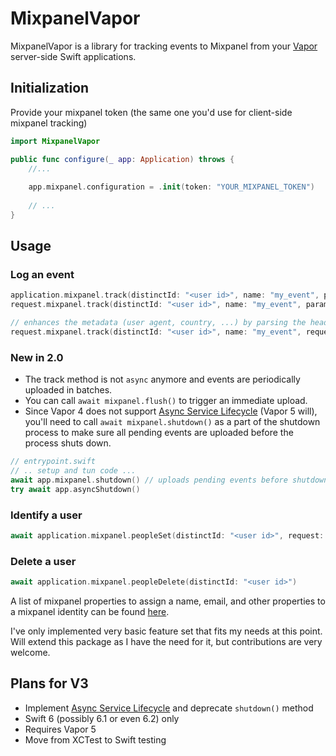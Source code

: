 # MixpanelVapor

MixpanelVapor is a library for tracking events to Mixpanel from your [Vapor](https://vapor.codes) server-side Swift applications.

## Initialization

Provide your mixpanel token (the same one you'd use for client-side mixpanel tracking)

```swift
import MixpanelVapor

public func configure(_ app: Application) throws {
    //...
                                           
    app.mixpanel.configuration = .init(token: "YOUR_MIXPANEL_TOKEN")
    
    // ...
}
```

## Usage

### Log an event
```swift
application.mixpanel.track(distinctId: "<user id>", name: "my_event", params: ["$user_id": .string(profile.id), "a": 123])
request.mixpanel.track(distinctId: "<user id>", name: "my_event", params: ["$user_id": .string(profile.id), "a": 123])

// enhances the metadata (user agent, country, ...) by parsing the headers and ip from the request
request.mixpanel.track(distinctId: "<user id>", name: "my_event", request: request, params: ["$user_id": .string(profile.id), "a": 123])
```

### New in 2.0
- The track method is not `async` anymore and events are periodically uploaded in batches.
- You can call `await mixpanel.flush()` to trigger an immediate upload.
- Since Vapor 4 does not support [Async Service Lifecycle](https://github.com/swift-server/swift-service-lifecycle) (Vapor 5 will), you'll need to call `await mixpanel.shutdown()` as a part of the shutdown process to make sure all pending events are uploaded before the process shuts down.
```swift
// entrypoint.swift
// .. setup and tun code ...
await app.mixpanel.shutdown() // uploads pending events before shutdown
try await app.asyncShutdown()
```


### Identify a user
```swift
await application.mixpanel.peopleSet(distinctId: "<user id>", request: request, setParams: ["$email": .string("john@example.com"), "num_cats": .int(5)])
```

### Delete a user
```swift
await application.mixpanel.peopleDelete(distinctId: "<user id>")
```

A list of mixpanel properties to assign a name, email, and other properties to a mixpanel identity can be found [here](https://docs.mixpanel.com/docs/data-structure/user-profiles#reserved-user-properties).

I've only implemented very basic feature set that fits my needs at this point. Will extend this package as I have the need for it, but contributions are very welcome.

## Plans for V3
- Implement [Async Service Lifecycle](https://github.com/swift-server/swift-service-lifecycle) and deprecate `shutdown()` method
- Swift 6 (possibly 6.1 or even 6.2) only
- Requires Vapor 5
- Move from XCTest to Swift testing
